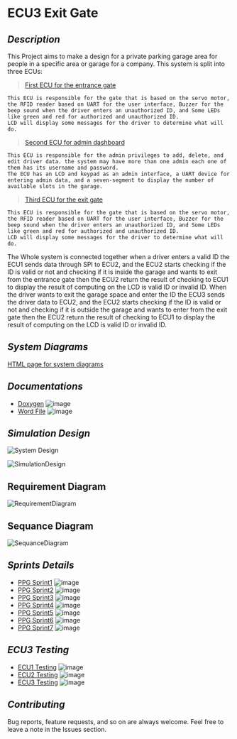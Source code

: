 # **ECU3 Exit Gate**
## *Description*
This Project aims to make a design for a private parking garage area for people in a specific area or garage for a company.
This system is split into three ECUs:
 > [First ECU for the entrance gate](/ECU1/) 

    This ECU is responsible for the gate that is based on the servo motor, the RFID reader based on UART for the user interface, Buzzer for the beep sound when the driver enters an unauthorized ID, and Some LEDs like green and red for authorized and unauthorized ID.
    LCD will display some messages for the driver to determine what will do.

> [Second ECU for admin dashboard ](/ECU2/) 

    This ECU is responsible for the admin privileges to add, delete, and edit driver data. the system may have more than one admin each one of them has its username and password. 
    The ECU has an LCD and keypad as an admin interface, a UART device for entering admin data, and a seven-segment to display the number of available slots in the garage.

> [Third ECU for the exit gate ](/ECU3/) 

    This ECU is responsible for the gate that is based on the servo motor, the RFID reader based on UART for the user interface, Buzzer for the beep sound when the driver enters an unauthorized ID, and Some LEDs like green and red for authorized and unauthorized ID.
    LCD will display some messages for the driver to determine what will do.

The Whole system is connected together when a driver enters a valid ID the ECU1 sends data through SPI to ECU2, and the ECU2 starts checking if the ID is valid or not and checking if it is inside the garage and wants to exit from the entrance gate then the ECU2 return the result of checking to ECU1 to display the result of computing on the LCD is valid ID or invalid ID.
When the driver wants to exit the garage space and enter the ID the ECU3 sends the driver data to ECU2, and the ECU2 starts checking if the ID is valid or not and checking if it is outside the garage and wants to enter from the exit gate then the ECU2 return the result of checking to ECU1 to display the result of computing on the LCD is valid ID or invalid ID.

## *System Diagrams* 
 [HTML page for system diagrams ](/System%20Diagrams/doc.html) 
 

## *Documentations* 
- [Doxygen]([Doxygen]()) ![image](https://progress-bar.dev/0/)
- [Word File]([Word_File]()) ![image](https://progress-bar.dev/0/)


## *Simulation Design* 
 ![System Design ](https://drive.google.com/uc?export=download&id=1j_PZ72jvhawWOxwV914IH_VAXoQZM_k5) 
 
![SimulationDesign](https://drive.google.com/uc?export=download&id=1FAMmp33Dq8oArrLlqkcdsdRqNVTlWEXP)



## Requirement Diagram
![RequirementDiagram](https://drive.google.com/uc?export=download&id=12t4j4HahuhJd27lik5dbc7H875zRNw_T)

## Sequance Diagram
![SequanceDiagram](https://drive.google.com/uc?export=download&id=1xhucH4LorB8i_Pav6T9dfesSjEZY5ERV)


## *Sprints Details* 
- [PPG Sprint1]([Sprint1_Details](../SprintsDetails/Sprint_1/README.md)) ![image](https://progress-bar.dev/100/)
- [PPG Sprint2]([Sprint2_Details](../SprintsDetails/Sprint_2/README.md)) ![image](https://progress-bar.dev/100/)
- [PPG Sprint3]([Sprint3_Details](../SprintsDetails/Sprint_3/README.md)) ![image](https://progress-bar.dev/100/)
- [PPG Sprint4]([Sprint4_Details](../SprintsDetails/Sprint_4/README.md)) ![image](https://progress-bar.dev/100/)
- [PPG Sprint5]([Sprint5_Details](../SprintsDetails/Sprint_5/README.md)) ![image](https://progress-bar.dev/100/)
- [PPG Sprint6]([Sprint6_Details](../SprintsDetails/Sprint_6/README.md)) ![image](https://progress-bar.dev/100/)
- [PPG Sprint7]([Sprint7_Details](../SprintsDetails/Sprint_7/README.md)) ![image](https://progress-bar.dev/100/)



## *ECU3 Testing*
- [ECU1 Testing]([ECU1_Testing](ECU1/TestCases/ECU1_EntranceGate_TestCases.xlsx))  ![image](https://progress-bar.dev/100/)
- [ECU2 Testing]([ECU2_Testing](/ECU2/TestCases/ECU2_AdminDashboard.xlsx)) ![image](https://progress-bar.dev/100/)
- [ECU3 Testing]([ECU3_Testing](TestCases/ECU3_ExitGate_TestCases.xlsx)) ![image](https://progress-bar.dev/100/)


## *Contributing*  
Bug reports, feature requests, and so on are always welcome. Feel free to leave a note in the Issues section.


